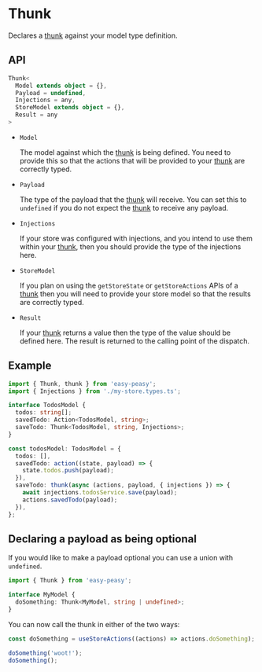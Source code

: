 # Thunk

Declares a [thunk](/docs/api/thunk.html) against your model type definition.

## API

```typescript
Thunk<
  Model extends object = {},
  Payload = undefined,
  Injections = any,
  StoreModel extends object = {},
  Result = any
>
```

- `Model`

  The model against which the [thunk](/docs/api/thunk.html) is being defined.
  You need to provide this so that the actions that will be provided to your
  [thunk](/docs/api/thunk.html) are correctly typed.

- `Payload`

  The type of the payload that the [thunk](/docs/api/thunk.html) will receive.
  You can set this to `undefined` if you do not expect the
  [thunk](/docs/api/thunk.html) to receive any payload.

- `Injections`

  If your store was configured with injections, and you intend to use them
  within your [thunk](/docs/api/thunk.html), then you should provide the type of
  the injections here.

- `StoreModel`

  If you plan on using the `getStoreState` or `getStoreActions` APIs of a
  [thunk](/docs/api/thunk.html) then you will need to provide your store model
  so that the results are correctly typed.

- `Result`

  If your [thunk](/docs/api/thunk.html) returns a value then the type of the
  value should be defined here. The result is returned to the calling point of
  the dispatch.

## Example

```typescript
import { Thunk, thunk } from 'easy-peasy';
import { Injections } from './my-store.types.ts';

interface TodosModel {
  todos: string[];
  savedTodo: Action<TodosModel, string>;
  saveTodo: Thunk<TodosModel, string, Injections>;
}

const todosModel: TodosModel = {
  todos: [],
  savedTodo: action((state, payload) => {
    state.todos.push(payload);
  }),
  saveTodo: thunk(async (actions, payload, { injections }) => {
    await injections.todosService.save(payload);
    actions.savedTodo(payload);
  }),
};
```

## Declaring a payload as being optional

If you would like to make a payload optional you can use a union with
`undefined`.

```typescript
import { Thunk } from 'easy-peasy';

interface MyModel {
  doSomething: Thunk<MyModel, string | undefined>;
}
```

You can now call the thunk in either of the two ways:

```typescript
const doSomething = useStoreActions((actions) => actions.doSomething);

doSomething('woot!');
doSomething();
```
